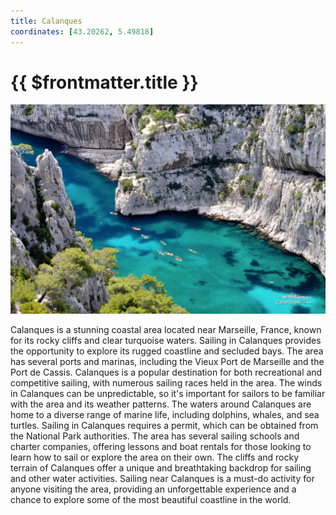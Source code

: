 ```yaml
---
title: Calanques
coordinates: [43.20262, 5.49818]
---
```

# {{ $frontmatter.title }}

![Main image](../img/planned/calanques.jpg)

Calanques is a stunning coastal area located near Marseille, France, known for its rocky cliffs and clear turquoise waters. Sailing in Calanques provides the opportunity to explore its rugged coastline and secluded bays. The area has several ports and marinas, including the Vieux Port de Marseille and the Port de Cassis. Calanques is a popular destination for both recreational and competitive sailing, with numerous sailing races held in the area. The winds in Calanques can be unpredictable, so it's important for sailors to be familiar with the area and its weather patterns. The waters around Calanques are home to a diverse range of marine life, including dolphins, whales, and sea turtles. Sailing in Calanques requires a permit, which can be obtained from the National Park authorities. The area has several sailing schools and charter companies, offering lessons and boat rentals for those looking to learn how to sail or explore the area on their own. The cliffs and rocky terrain of Calanques offer a unique and breathtaking backdrop for sailing and other water activities. Sailing near Calanques is a must-do activity for anyone visiting the area, providing an unforgettable experience and a chance to explore some of the most beautiful coastline in the world.